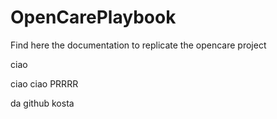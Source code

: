 # OpenCarePlaybook
Find here the documentation to replicate the opencare project

ciao 

ciao ciao PRRRR


da github kosta

